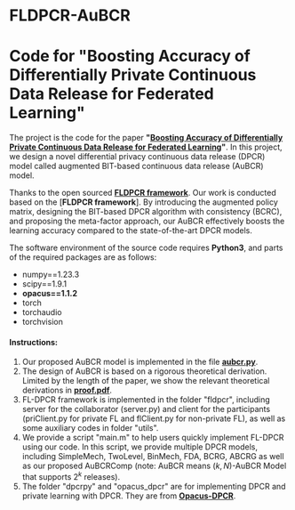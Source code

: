 # FLDPCR-AuBCR
# Code for "Boosting Accuracy of Differentially Private Continuous Data Release for Federated Learning"

The project is the code for the paper **"[Boosting Accuracy of Differentially Private Continuous Data Release for Federated Learning](https://ieeexplore.ieee.org/document/10711967)"**.
In this project, we design a novel differential privacy continuous data release (DPCR) model called augmented BIT-based continuous data release (AuBCR) model.

Thanks to the open sourced [**FLDPCR framework**](https://github.com/imcjp/FLDPCR). Our work is conducted based on the [**FLDPCR framework**]. By introducing the augmented policy matrix, designing the BIT-based DPCR algorithm with consistency (BCRC), and proposing the meta-factor approach, our AuBCR effectively boosts the learning accuracy compared to the state-of-the-art DPCR models.

The software environment of the source code requires **Python3**, and parts of the required packages are as follows:
* numpy==1.23.3
* scipy==1.9.1
* **opacus==1.1.2**
* torch
* torchaudio
* torchvision

#### Instructions:

1. Our proposed AuBCR model is implemented in the file [**aubcr.py**](dpcrpy/bitMethods/aubcr.py).
2. The design of AuBCR is based on a rigorous theoretical derivation. Limited by the length of the paper, we show the relevant theoretical derivations in [**proof.pdf**](https://ieeexplore.ieee.org/ielx8/10206/4358835/10711967/supp1-3477325.pdf).
3. FL-DPCR framework is implemented in the folder "fldpcr", including server for the collaborator (server.py) and client for the participants (priClient.py for private FL and flClient.py for non-private FL), as well as some auxiliary codes in folder "utils".
4. We provide a script "main.m" to help users quickly implement FL-DPCR using our code. In this script, we provide multiple DPCR models, including SimpleMech, TwoLevel, BinMech, FDA, BCRG, ABCRG as well as our proposed AuBCRComp (note: AuBCR means $\left( k,N \right)$-AuBCR Model that supports $2^k$ releases).
5. The folder "dpcrpy" and "opacus_dpcr" are for implementing DPCR and private learning with DPCR. They are from [**Opacus-DPCR**](https://github.com/imcjp/Opacus-DPCR).
